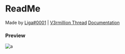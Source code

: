 # ReadMe
Made by [Liga#0001](https://v3rmillion.net/member.php?action=profile&uid=540544) | [V3rmillion Thread](https://v3rmillion.net/showthread.php?pid=8373794#pid8373794)
[Documentation](https://unixian.gitbook.io/ligma-ui-library/options)

### Preview
![a](https://external-content.duckduckgo.com/iu/?u=https%3A%2F%2Fi.imgur.com%2FubwEvOw.png)
